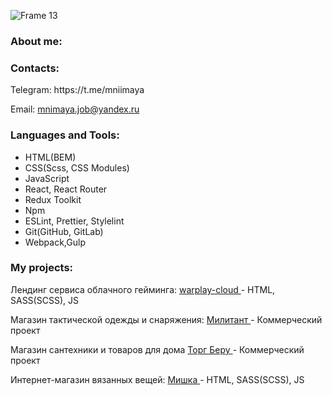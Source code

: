
![Frame 13](https://user-images.githubusercontent.com/93405011/230590011-d7d4cc6c-502e-4910-beba-809f309ca766.png)
<h3 align="left">About me:</h3>
<h3 align="left">Contacts:</h3>
<p align="left">
  Telegram: https://t.me/mniimaya
</p>
<p align="left">
  Email: <a href="mailto:mnimaya.job@yandex.ru">mnimaya.job@yandex.ru</a>
</p>
<h3 align="left">Languages and Tools:</h3>

- HTML(BEM)
- CSS(Scss, CSS Modules)
- JavaScript
- React, React Router 
- Redux Toolkit
- Npm
- ESLint, Prettier, Stylelint
- Git(GitHub, GitLab)
- Webpack,Gulp


<h3 align="left">My projects:</h3>
<p>Лендинг сервиса облачного гейминга: <a href="https://mniimaya.github.io/warplay-cloud/"> warplay-cloud </a> - HTML, SASS(SCSS), JS<br></p>
<p>Магазин тактической одежды и снаряжения: <a href="https://mniimaya.github.io/mishka/](https://militant.ru"> Милитант </a> - Коммерческий проект</br></p>
<p>Магазин сантехники и товаров для дома <a href="https://torgberu.ru"> Торг Беру </a> - Коммерческий проект</br></p>
<p>Интернет-магазин вязанных вещей: <a href="https://mniimaya.github.io/mishka/"> Мишка </a> - HTML, SASS(SCSS), JS</br></p>
